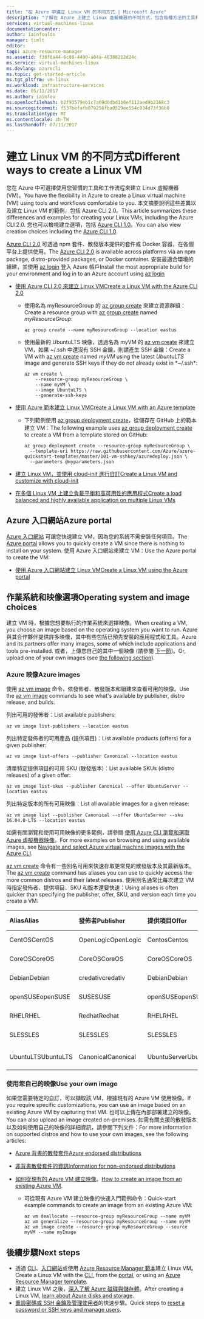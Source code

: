 ```yaml
---
title: "在 Azure 中建立 Linux VM 的不同方式 | Microsoft Azure"
description: "了解在 Azure 上建立 Linux 虛擬機器的不同方式，包含每種方法的工具和教學課程連結。"
services: virtual-machines-linux
documentationcenter: 
author: iainfoulds
manager: timlt
editor: 
tags: azure-resource-manager
ms.assetid: f38f8a44-6c88-4490-a84a-46388212d24c
ms.service: virtual-machines-linux
ms.devlang: azurecli
ms.topic: get-started-article
ms.tgt_pltfrm: vm-linux
ms.workload: infrastructure-services
ms.date: 05/11/2017
ms.author: iainfou
ms.openlocfilehash: b2f93579eb1c7a69d0dbd1b0ef112aed9b2168c3
ms.sourcegitcommit: f537befafb079256fba0529ee554c034d73f36b0
ms.translationtype: MT
ms.contentlocale: zh-TW
ms.lasthandoff: 07/11/2017
---
```

# <a name="different-ways-to-create-a-linux-vm"></a><span data-ttu-id="f9e6b-103">建立 Linux VM 的不同方式</span><span class="sxs-lookup"><span data-stu-id="f9e6b-103">Different ways to create a Linux VM</span></span>
<span data-ttu-id="f9e6b-104">您在 Azure 中可選擇使用您習慣的工具和工作流程來建立 Linux 虛擬機器 (VM)。</span><span class="sxs-lookup"><span data-stu-id="f9e6b-104">You have the flexibility in Azure to create a Linux virtual machine (VM) using tools and workflows comfortable to you.</span></span> <span data-ttu-id="f9e6b-105">本文摘要說明這些差異以及建立 Linux VM 的範例，包括 Azure CLI 2.0。</span><span class="sxs-lookup"><span data-stu-id="f9e6b-105">This article summarizes these differences and examples for creating your Linux VMs, including the Azure CLI 2.0.</span></span> <span data-ttu-id="f9e6b-106">您也可以檢視建立選項，包括 [Azure CLI 1.0](creation-choices-nodejs.md)。</span><span class="sxs-lookup"><span data-stu-id="f9e6b-106">You can also view creation choices including the [Azure CLI 1.0](creation-choices-nodejs.md).</span></span>

<span data-ttu-id="f9e6b-107">[Azure CLI 2.0](/cli/azure/install-az-cli2) 可透過 npm 套件、散發版本提供的套件或 Docker 容器，在各個平台上提供使用。</span><span class="sxs-lookup"><span data-stu-id="f9e6b-107">The [Azure CLI 2.0](/cli/azure/install-az-cli2) is available across platforms via an npm package, distro-provided packages, or Docker container.</span></span> <span data-ttu-id="f9e6b-108">安裝最適合環境的組建，並使用 [az login](/cli/azure/#login) 登入 Azure 帳戶</span><span class="sxs-lookup"><span data-stu-id="f9e6b-108">Install the most appropriate build for your environment and log in to an Azure account using [az login](/cli/azure/#login)</span></span>

* [<span data-ttu-id="f9e6b-109">使用 Azure CLI 2.0 來建立 Linux VM</span><span class="sxs-lookup"><span data-stu-id="f9e6b-109">Create a Linux VM with the Azure CLI 2.0</span></span>](quick-create-cli.md)
  
  * <span data-ttu-id="f9e6b-110">使用名為 myResourceGroup 的 [az group create](/cli/azure/group#create) 來建立資源群組：</span><span class="sxs-lookup"><span data-stu-id="f9e6b-110">Create a resource group with [az group create](/cli/azure/group#create) named *myResourceGroup*:</span></span> 
   
    ```azurecli
    az group create --name myResourceGroup --location eastus
    ```
    
  * <span data-ttu-id="f9e6b-111">使用最新的 UbuntuLTS 映像，透過名為 myVM 的 [az vm create](/cli/azure/vm#create) 來建立 VM，如果 ~/.ssh 中還沒有 SSH 金鑰，則請產生 SSH 金鑰：</span><span class="sxs-lookup"><span data-stu-id="f9e6b-111">Create a VM with [az vm create](/cli/azure/vm#create) named *myVM* using the latest *UbuntuLTS* image and generate SSH keys if they do not already exist in *~/.ssh*:</span></span>

    ```azurecli
    az vm create \
        --resource-group myResourceGroup \
        --name myVM \
        --image UbuntuLTS \
        --generate-ssh-keys
    ```

* [<span data-ttu-id="f9e6b-112">使用 Azure 範本建立 Linux VM</span><span class="sxs-lookup"><span data-stu-id="f9e6b-112">Create a Linux VM with an Azure template</span></span>](create-ssh-secured-vm-from-template.md)
  
  * <span data-ttu-id="f9e6b-113">下列範例使用 [az group deployment create](/cli/azure/group/deployment#create)，從儲存在 GitHub 上的範本建立 VM︰</span><span class="sxs-lookup"><span data-stu-id="f9e6b-113">The following example uses [az group deployment create](/cli/azure/group/deployment#create) to create a VM from a template stored on GitHub:</span></span>
    
    ```azurecli
    az group deployment create --resource-group myResourceGroup \ 
      --template-uri https://raw.githubusercontent.com/Azure/azure-quickstart-templates/master/101-vm-sshkey/azuredeploy.json \
      --parameters @myparameters.json
    ```
* [<span data-ttu-id="f9e6b-114">建立 Linux VM，並使用 cloud-init 進行自訂</span><span class="sxs-lookup"><span data-stu-id="f9e6b-114">Create a Linux VM and customize with cloud-init</span></span>](tutorial-automate-vm-deployment.md)

* [<span data-ttu-id="f9e6b-115">在多個 Linux VM 上建立負載平衡和高可用性的應用程式</span><span class="sxs-lookup"><span data-stu-id="f9e6b-115">Create a load balanced and highly available application on multiple Linux VMs</span></span>](tutorial-load-balancer.md)


## <a name="azure-portal"></a><span data-ttu-id="f9e6b-116">Azure 入口網站</span><span class="sxs-lookup"><span data-stu-id="f9e6b-116">Azure portal</span></span>
<span data-ttu-id="f9e6b-117">[Azure 入口網站](https://portal.azure.com) 可讓您快速建立 VM，因為您的系統不需安裝任何項目。</span><span class="sxs-lookup"><span data-stu-id="f9e6b-117">The [Azure portal](https://portal.azure.com) allows you to quickly create a VM since there is nothing to install on your system.</span></span> <span data-ttu-id="f9e6b-118">使用 Azure 入口網站來建立 VM：</span><span class="sxs-lookup"><span data-stu-id="f9e6b-118">Use the Azure portal to create the VM:</span></span>

* [<span data-ttu-id="f9e6b-119">使用 Azure 入口網站建立 Linux VM</span><span class="sxs-lookup"><span data-stu-id="f9e6b-119">Create a Linux VM using the Azure portal</span></span>](quick-create-portal.md) 


## <a name="operating-system-and-image-choices"></a><span data-ttu-id="f9e6b-120">作業系統和映像選項</span><span class="sxs-lookup"><span data-stu-id="f9e6b-120">Operating system and image choices</span></span>
<span data-ttu-id="f9e6b-121">建立 VM 時，根據您想要執行的作業系統來選擇映像。</span><span class="sxs-lookup"><span data-stu-id="f9e6b-121">When creating a VM, you choose an image based on the operating system you want to run.</span></span> <span data-ttu-id="f9e6b-122">Azure 與其合作夥伴提供許多映像，其中有些包括已預先安裝的應用程式和工具。</span><span class="sxs-lookup"><span data-stu-id="f9e6b-122">Azure and its partners offer many images, some of which include applications and tools pre-installed.</span></span> <span data-ttu-id="f9e6b-123">或者，上傳您自己的其中一個映像 (請參閱 [下一節](#use-your-own-image))。</span><span class="sxs-lookup"><span data-stu-id="f9e6b-123">Or, upload one of your own images (see [the following section](#use-your-own-image)).</span></span>

### <a name="azure-images"></a><span data-ttu-id="f9e6b-124">Azure 映像</span><span class="sxs-lookup"><span data-stu-id="f9e6b-124">Azure images</span></span>
<span data-ttu-id="f9e6b-125">使用 [az vm image](/cli/azure/vm/image) 命令，依發佈者、散發版本和組建來查看可用的映像。</span><span class="sxs-lookup"><span data-stu-id="f9e6b-125">Use the [az vm image](/cli/azure/vm/image) commands to see what's available by publisher, distro release, and builds.</span></span>

<span data-ttu-id="f9e6b-126">列出可用的發佈者：</span><span class="sxs-lookup"><span data-stu-id="f9e6b-126">List available publishers:</span></span>

```azurecli
az vm image list-publishers --location eastus
```

<span data-ttu-id="f9e6b-127">列出特定發佈者的可用產品 (提供項目)︰</span><span class="sxs-lookup"><span data-stu-id="f9e6b-127">List available products (offers) for a given publisher:</span></span>

```azurecli
az vm image list-offers --publisher Canonical --location eastus
```

<span data-ttu-id="f9e6b-128">清單特定提供項目的可用 SKU (散發版本)︰</span><span class="sxs-lookup"><span data-stu-id="f9e6b-128">List available SKUs (distro releases) of a given offer:</span></span>

```azurecli
az vm image list-skus --publisher Canonical --offer UbuntuServer --location eastus
```

<span data-ttu-id="f9e6b-129">列出特定版本的所有可用映像︰</span><span class="sxs-lookup"><span data-stu-id="f9e6b-129">List all available images for a given release:</span></span>

```azurecli
az vm image list --publisher Canonical --offer UbuntuServer --sku 16.04.0-LTS --location eastus
```

<span data-ttu-id="f9e6b-130">如需有關瀏覽和使用可用映像的更多範例，請參閱 [使用 Azure CLI 瀏覽和選取 Azure 虛擬機器映像](cli-ps-findimage.md)。</span><span class="sxs-lookup"><span data-stu-id="f9e6b-130">For more examples on browsing and using available images, see [Navigate and select Azure virtual machine images with the Azure CLI](cli-ps-findimage.md).</span></span>

<span data-ttu-id="f9e6b-131">[az vm create](/cli/azure/vm#create) 命令有一些別名可用來快速存取更常見的散發版本及其最新版本。</span><span class="sxs-lookup"><span data-stu-id="f9e6b-131">The [az vm create](/cli/azure/vm#create) command has aliases you can use to quickly access the more common distros and their latest releases.</span></span> <span data-ttu-id="f9e6b-132">使用別名通常比每次建立 VM 時指定發佈者、提供項目、SKU 和版本還要快速：</span><span class="sxs-lookup"><span data-stu-id="f9e6b-132">Using aliases is often quicker than specifying the publisher, offer, SKU, and version each time you create a VM:</span></span>

| <span data-ttu-id="f9e6b-133">Alias</span><span class="sxs-lookup"><span data-stu-id="f9e6b-133">Alias</span></span> | <span data-ttu-id="f9e6b-134">發佈者</span><span class="sxs-lookup"><span data-stu-id="f9e6b-134">Publisher</span></span> | <span data-ttu-id="f9e6b-135">提供項目</span><span class="sxs-lookup"><span data-stu-id="f9e6b-135">Offer</span></span> | <span data-ttu-id="f9e6b-136">SKU</span><span class="sxs-lookup"><span data-stu-id="f9e6b-136">SKU</span></span> | <span data-ttu-id="f9e6b-137">版本</span><span class="sxs-lookup"><span data-stu-id="f9e6b-137">Version</span></span> |
|:--- |:--- |:--- |:--- |:--- |
| <span data-ttu-id="f9e6b-138">CentOS</span><span class="sxs-lookup"><span data-stu-id="f9e6b-138">CentOS</span></span> |<span data-ttu-id="f9e6b-139">OpenLogic</span><span class="sxs-lookup"><span data-stu-id="f9e6b-139">OpenLogic</span></span> |<span data-ttu-id="f9e6b-140">Centos</span><span class="sxs-lookup"><span data-stu-id="f9e6b-140">Centos</span></span> |<span data-ttu-id="f9e6b-141">7.2</span><span class="sxs-lookup"><span data-stu-id="f9e6b-141">7.2</span></span> |<span data-ttu-id="f9e6b-142">最新</span><span class="sxs-lookup"><span data-stu-id="f9e6b-142">latest</span></span> |
| <span data-ttu-id="f9e6b-143">CoreOS</span><span class="sxs-lookup"><span data-stu-id="f9e6b-143">CoreOS</span></span> |<span data-ttu-id="f9e6b-144">CoreOS</span><span class="sxs-lookup"><span data-stu-id="f9e6b-144">CoreOS</span></span> |<span data-ttu-id="f9e6b-145">CoreOS</span><span class="sxs-lookup"><span data-stu-id="f9e6b-145">CoreOS</span></span> |<span data-ttu-id="f9e6b-146">Stable</span><span class="sxs-lookup"><span data-stu-id="f9e6b-146">Stable</span></span> |<span data-ttu-id="f9e6b-147">最新</span><span class="sxs-lookup"><span data-stu-id="f9e6b-147">latest</span></span> |
| <span data-ttu-id="f9e6b-148">Debian</span><span class="sxs-lookup"><span data-stu-id="f9e6b-148">Debian</span></span> |<span data-ttu-id="f9e6b-149">credativ</span><span class="sxs-lookup"><span data-stu-id="f9e6b-149">credativ</span></span> |<span data-ttu-id="f9e6b-150">Debian</span><span class="sxs-lookup"><span data-stu-id="f9e6b-150">Debian</span></span> |<span data-ttu-id="f9e6b-151">8</span><span class="sxs-lookup"><span data-stu-id="f9e6b-151">8</span></span> |<span data-ttu-id="f9e6b-152">最新</span><span class="sxs-lookup"><span data-stu-id="f9e6b-152">latest</span></span> |
| <span data-ttu-id="f9e6b-153">openSUSE</span><span class="sxs-lookup"><span data-stu-id="f9e6b-153">openSUSE</span></span> |<span data-ttu-id="f9e6b-154">SUSE</span><span class="sxs-lookup"><span data-stu-id="f9e6b-154">SUSE</span></span> |<span data-ttu-id="f9e6b-155">openSUSE</span><span class="sxs-lookup"><span data-stu-id="f9e6b-155">openSUSE</span></span> |<span data-ttu-id="f9e6b-156">13.2</span><span class="sxs-lookup"><span data-stu-id="f9e6b-156">13.2</span></span> |<span data-ttu-id="f9e6b-157">最新</span><span class="sxs-lookup"><span data-stu-id="f9e6b-157">latest</span></span> |
| <span data-ttu-id="f9e6b-158">RHEL</span><span class="sxs-lookup"><span data-stu-id="f9e6b-158">RHEL</span></span> |<span data-ttu-id="f9e6b-159">Redhat</span><span class="sxs-lookup"><span data-stu-id="f9e6b-159">Redhat</span></span> |<span data-ttu-id="f9e6b-160">RHEL</span><span class="sxs-lookup"><span data-stu-id="f9e6b-160">RHEL</span></span> |<span data-ttu-id="f9e6b-161">7.2</span><span class="sxs-lookup"><span data-stu-id="f9e6b-161">7.2</span></span> |<span data-ttu-id="f9e6b-162">最新</span><span class="sxs-lookup"><span data-stu-id="f9e6b-162">latest</span></span> |
| <span data-ttu-id="f9e6b-163">SLES</span><span class="sxs-lookup"><span data-stu-id="f9e6b-163">SLES</span></span> |<span data-ttu-id="f9e6b-164">SLES</span><span class="sxs-lookup"><span data-stu-id="f9e6b-164">SLES</span></span> |<span data-ttu-id="f9e6b-165">SLES</span><span class="sxs-lookup"><span data-stu-id="f9e6b-165">SLES</span></span> |<span data-ttu-id="f9e6b-166">12-SP1</span><span class="sxs-lookup"><span data-stu-id="f9e6b-166">12-SP1</span></span> |<span data-ttu-id="f9e6b-167">最新</span><span class="sxs-lookup"><span data-stu-id="f9e6b-167">latest</span></span> |
| <span data-ttu-id="f9e6b-168">UbuntuLTS</span><span class="sxs-lookup"><span data-stu-id="f9e6b-168">UbuntuLTS</span></span> |<span data-ttu-id="f9e6b-169">Canonical</span><span class="sxs-lookup"><span data-stu-id="f9e6b-169">Canonical</span></span> |<span data-ttu-id="f9e6b-170">UbuntuServer</span><span class="sxs-lookup"><span data-stu-id="f9e6b-170">UbuntuServer</span></span> |<span data-ttu-id="f9e6b-171">14.04.4-LTS</span><span class="sxs-lookup"><span data-stu-id="f9e6b-171">14.04.4-LTS</span></span> |<span data-ttu-id="f9e6b-172">最新</span><span class="sxs-lookup"><span data-stu-id="f9e6b-172">latest</span></span> |

### <a name="use-your-own-image"></a><span data-ttu-id="f9e6b-173">使用您自己的映像</span><span class="sxs-lookup"><span data-stu-id="f9e6b-173">Use your own image</span></span>
<span data-ttu-id="f9e6b-174">如果您需要特定的自訂，可以擷取該 VM，根據現有的 Azure VM 使用映像。</span><span class="sxs-lookup"><span data-stu-id="f9e6b-174">If you require specific customizations, you can use an image based on an existing Azure VM by capturing that VM.</span></span> <span data-ttu-id="f9e6b-175">也可以上傳在內部部署建立的映像。</span><span class="sxs-lookup"><span data-stu-id="f9e6b-175">You can also upload an image created on-premises.</span></span> <span data-ttu-id="f9e6b-176">如需有關支援的散發版本以及如何使用自己的映像的詳細資訊，請參閱下列文件：</span><span class="sxs-lookup"><span data-stu-id="f9e6b-176">For more information on supported distros and how to use your own images, see the following articles:</span></span>

* [<span data-ttu-id="f9e6b-177">Azure 背書的散發套件</span><span class="sxs-lookup"><span data-stu-id="f9e6b-177">Azure endorsed distributions</span></span>](endorsed-distros.md)
* [<span data-ttu-id="f9e6b-178">非背書散發套件的資訊</span><span class="sxs-lookup"><span data-stu-id="f9e6b-178">Information for non-endorsed distributions</span></span>](create-upload-generic.md)
* <span data-ttu-id="f9e6b-179">[如何從現有的 Azure VM 建立映像](tutorial-custom-images.md)。</span><span class="sxs-lookup"><span data-stu-id="f9e6b-179">[How to create an image from an existing Azure VM](tutorial-custom-images.md).</span></span>
  
  * <span data-ttu-id="f9e6b-180">可從現有 Azure VM 建立映像的快速入門範例命令︰</span><span class="sxs-lookup"><span data-stu-id="f9e6b-180">Quick-start example commands to create an image from an existing Azure VM:</span></span>
    
    ```azurecli
    az vm deallocate --resource-group myResourceGroup --name myVM
    az vm generalize --resource-group myResourceGroup --name myVM
    az vm image create --resource-group myResourceGroup --source myVM --name myImage
    ```

## <a name="next-steps"></a><span data-ttu-id="f9e6b-181">後續步驟</span><span class="sxs-lookup"><span data-stu-id="f9e6b-181">Next steps</span></span>
* <span data-ttu-id="f9e6b-182">透過 [CLI](quick-create-cli.md)、[入口網站](quick-create-portal.md)或使用 [Azure Resource Manager 範本](../windows/cli-deploy-templates.md)建立 Linux VM。</span><span class="sxs-lookup"><span data-stu-id="f9e6b-182">Create a Linux VM with the [CLI](quick-create-cli.md), from the [portal](quick-create-portal.md), or using an [Azure Resource Manager template](../windows/cli-deploy-templates.md).</span></span>
* <span data-ttu-id="f9e6b-183">建立 Linux VM 之後，[深入了解 Azure 磁碟與儲存體](tutorial-manage-disks.md)。</span><span class="sxs-lookup"><span data-stu-id="f9e6b-183">After creating a Linux VM, [learn about Azure disks and storage](tutorial-manage-disks.md).</span></span>
* <span data-ttu-id="f9e6b-184">[重設密碼或 SSH 金鑰及管理使用者](using-vmaccess-extension.md)的快速步驟。</span><span class="sxs-lookup"><span data-stu-id="f9e6b-184">Quick steps to [reset a password or SSH keys and manage users](using-vmaccess-extension.md).</span></span>
